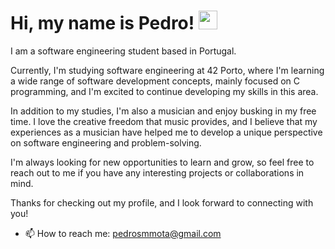 <h1> Hi, my name is Pedro! <img src="https://raw.githubusercontent.com/kaueMarques/kaueMarques/master/hi.gif" height="30px"> </h1>

I am a software engineering student based in Portugal.

Currently, I'm studying software engineering at 42 Porto, where I'm learning a wide range of software development concepts, mainly focused on C programming, and I'm excited to continue developing my skills in this area.

In addition to my studies, I'm also a musician and enjoy busking in my free time. I love the creative freedom that music provides, and I believe that my experiences as a musician have helped me to develop a unique perspective on software engineering and problem-solving.

I'm always looking for new opportunities to learn and grow, so feel free to reach out to me if you have any interesting projects or collaborations in mind.

Thanks for checking out my profile, and I look forward to connecting with you!

- 📫 How to reach me: pedrosmmota@gmail.com
